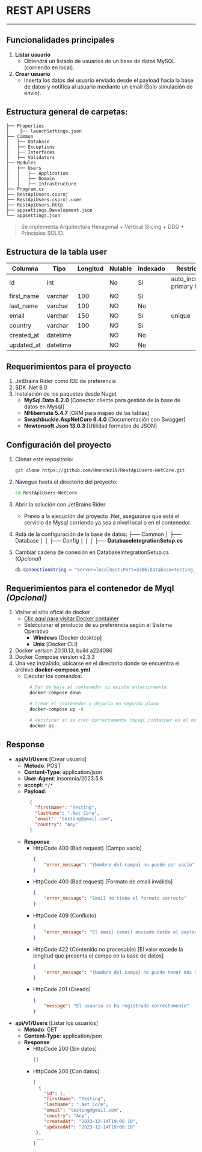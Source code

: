# REST API USERS
-------------------

## Funcionalidades principales
1. **Listar usuario**
	- Obtendrá un listado de usuarios de un base de datos MySQL (corriendo en local).
2. **Crear usuario**
	- Inserta los datos del usuario enviado desde el payload hacia la base de datos y notifica al usuario mediante un email (Solo simulación de envío).

## Estructura general de carpetas:
    ├── Properties
    │    ├── launchSettings.json
    ├── Common
    │   ├── Database
    │   ├── Exceptions
    │   ├── Interfaces
    │   ├── Validators
    ├── Modules
    │   ├── Users
    │   │   ├── Application
    │   │   ├── Domain
    │   │   ├── Infrastructure
    ├── Program.cs
    ├── RestApiUsers.csproj
    ├── RestApiUsers.csproj.user
    ├── RestApiUsers.http
    ├── appsettings.Development.json
    └── appsettings.json

  > Se implementa Arquitectura Hexagonal + Vertical Slicing + DDD + Principios SOLID.


## Estructura de la tabla **user**
| Columna | Tipo |Longitud|Nulable|Indexado|Restricción
|--------|--------|--------|--------|--------|--------|
|  id      | int       |        |  No       |  Si      |   auto_increment primary key    |
|   first_name     |  varchar      |   100     |     NO   |   Si     |        |
|   last_name     |  varchar      |   100     |     NO   |   No     |        |
|   email     |  varchar      |   150    |     NO   |   Si     |   unique     |
|   country     |  varchar      |   100     |     NO   |   Si     |        |
|   created_at     |  datetime      |   |     NO   |   No     |        |
|   updated_at     |  datetime      |   |     NO   |   No     |        |


## Requerimientos para el proyecto
1. JetBrains Rider como IDE de preferencia
2. SDK .Net 8.0
3. Instalación de los paquetes desde Nuget
      - **MySql.Data 8.2.0**  [Conector cliente para gestión de la base de datos en Mysql]
      - **NHibernate 5.4.7** [ORM para mapeo de las tablas]
      - **Swashbuckle.AspNetCore 6.4.0** [Documentación con Swagger]
      - **Newtonsoft.Json 13.0.3**  [Utilidad formateo de JSON]

## Configuración del proyecto

1. Clonar este repositorio:

    ```bash
    git clone https://github.com/Hmendez19/RestApiUsers-NetCore.git
    ```

2. Navegue hasta el directorio del proyecto:

    ```bash
    cd RestApiUsers-NetCore
    ```
3. Abrir la solución con JetBrains Rider
	 - Previo a la ejecución del proyecto .Net, asegurarse que esté el servicio de Mysql corriendo ya sea a nivel local o en el contenedor.

4. Ruta de la configuración de la base de datos:
    ├── Common
    │   ├── Database
    │   │   ├── Config
    │   │   │     ├── **DatabaseIntegrationSetup.cs**
5. Cambiar cadena de conexión en DatabaseIntegrationSetup.cs *(Opcional)*
    ``` csharp  
    db.ConnectionString = "Server=localhost;Port=3306;Database=testing_net;User ID=root;Password=mauFJcuf5dhRMQrjj;";
    ```
    


## Requerimientos para el contenedor de Myql *(Opcional)*
1.  Visitar el sitio ofical de docker
	- [Clic aquí para visitar Docker container](http://https://www.docker.com/)
	- Seleccionar el producto de su preferencia según el Sistema Operativo
		- **Windows** [Docker desktop]
		- **Unix** [Docker CLI]
2. Docker version 20.10.13, build a224086
3. Docker Compose version v2.3.3
4. Una vez instalado, ubicarse en el directorio donde se encuentra el archivo **docker-compose.yml**
	- Ejecutar los comandos:
		```bash
          # Dar de baja al contenedor si existe anteriormente
          docker-compose down

          # Crear el contenedor y dejarlo en segundo plano
          docker-compose up -d

          # Verificar si se creó correctamente (mysql_container es el nombre del contenedor)
          docker ps
        ```


## Response
- **api/v1/Users** [Crear usuario]
	- **Método**: POST
	- **Content-Type**: application/json
	- **User-Agent**: insomnia/2023.5.8
	- **accept**: ```*/*```
	- **Payload**:
		```json 
		  {
            "firstName": "Testing",
            "lastName": ".Net Core",
            "email": "testing@gmail.com",
            "country": "Any"
          }
		```
    - **Response** 
        - HttpCode 400 (Bad request) [Campo vacío]
            ```json
            {
                "error_message": "{Nombre del campo} no puede ser vacío"
            }
            ```
        - HttpCode 400 (Bad request) [Formato de email inválido]
            ```json
            {
                "error_message": "Email no tiene el formato correcto"
            }
            ```
        - HttpCode 409 (Conflicto)
            ```json
            {
                "error_message": "El email {email enviado desde el payload} ya está en uso"
            }
            ```
        - HttpCode 422 (Contenido no procesable) [El valor excede la longitud que presenta el campo en la base de datos]
        	```json
            {
                "error_message": "{Nombre del campo} no puede tener más de {Longitud} caracteres"
            }
            ```
    	- HttpCode 201 (Creado)
            ```json
            {
                "message": "El usuario se ha registrado correctamente"
            }
            ```
- **api/v1/Users** [Listar los usuarios]
	- **Método**: GET
	- **Content-Type**: application/json
    - **Response** 
        - HttpCode 200 [Sin datos]
            ```json
            []
            ```
    	- HttpCode 200 [Con datos]
            ```json
            [
              {
                "id": 1,
                "firstName": "Testing",
                "lastName": ".Net Core",
                "email": "testing@gmail.com",
                "country": "Any",
                "createdAt": "2023-12-14T19:06:10",
                "updatedAt": "2023-12-14T19:06:10"
             },
             ...
            ]
            ```